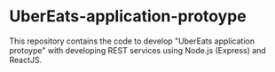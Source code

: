 # UberEats-application-protoype
This repository contains the code to develop "UberEats application protoype" with developing REST services using Node.js (Express) and ReactJS.
